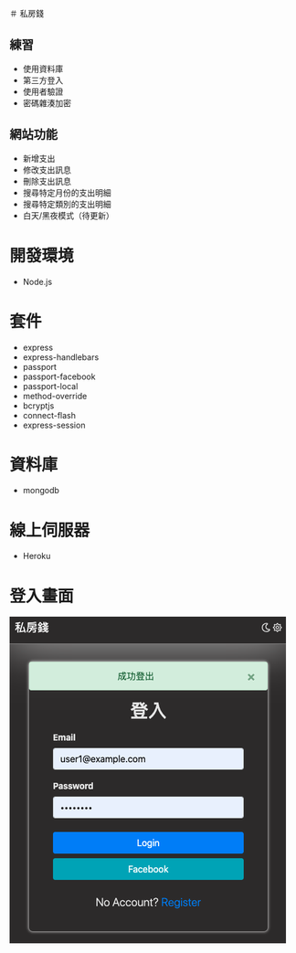 ＃ 私房錢


## 練習
- 使用資料庫
- 第三方登入
- 使用者驗證
- 密碼雜湊加密

## 網站功能
- 新增支出
- 修改支出訊息
- 刪除支出訊息
- 搜尋特定月份的支出明細
- 搜尋特定類別的支出明細
- 白天/黑夜模式（待更新）

# 開發環境
- Node.js

# 套件
- express
- express-handlebars
- passport
- passport-facebook
- passport-local
- method-override
- bcryptjs
- connect-flash
- express-session

# 資料庫
- mongodb

# 線上伺服器
- Heroku

# 登入畫面

![image](https://github.com/carlos811009/ExpenseTracker/blob/master/%E6%88%AA%E5%9C%96%202021-06-07%2020.50.03.png)


